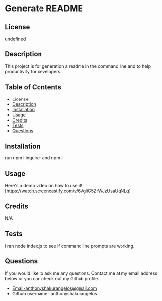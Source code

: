   # Generate README 
  
  ## License
  undefined
  ## Description
  This project is for generation a readme in the command line and to help productivity for developers.
  ## Table of Contents
  - [License](#License)
  - [Description](#Description)
  - [Installation](#installation)
  - [Usage](#Usage)
  - [Credits](#credits)
  - [Tests](#Tests)
  - [Questions](#Questions)
  
  ## Installation
  run npm i inquirer and npm i
  ## Usage
  Here's a demo video on how to use it!
  [https://watch.screencastify.com/v/6VgliG5ZrWJzUsaUqNLq]
  
  ## Credits
  N/A
  ## Tests
  i ran node index.js to see if command line prompts are working.
  ## Questions
  If you would like to ask me any questions. Contact me at my email address below or you can check out my Github profile.
  - Email-anthonyshakurangelos@gmail.com
  - Github username- anthonyshakurangelos
  
  
